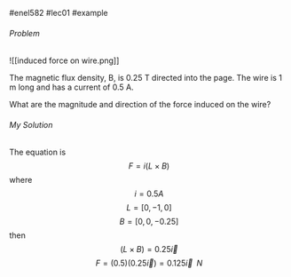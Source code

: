 #enel582 #lec01 #example 

###### Problem
![[induced force on wire.png]]

The magnetic flux density, B, is 0.25 T directed into the page. The wire is 1 m long and has a current of 0.5 A.

What are the magnitude and direction of the force induced on the wire?

###### My Solution
The equation is
$$
F = i(L \times B)
$$
where
$$
i = 0.5 A
$$
$$
L = [0,-1,0]
$$
$$
B = [0,0,-0.25]
$$
then
$$
(L \times B) = 0.25\vec{i}
$$
$$
F = (0.5)(0.25\vec{i}) = 0.125\vec{i}\;\;N
$$
